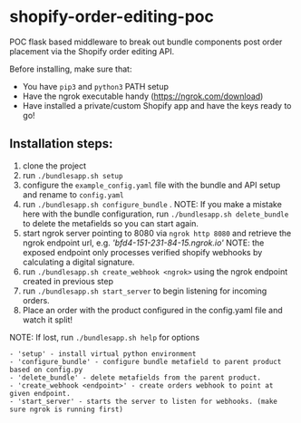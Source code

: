 # shopify-order-editing-poc
POC flask based middleware to break out bundle components post order placement via the Shopify order editing API.  

Before installing, make sure that:
- You have `pip3` and `python3` PATH setup
- Have the ngrok executable handy (https://ngrok.com/download)
- Have installed a private/custom Shopify app and have the keys ready to go!

<h2>Installation steps:</h2>

1. clone the project 
2. run `./bundlesapp.sh setup`
3. configure the `example_config.yaml` file with the bundle and API setup  and rename to `config.yaml`
4. run `./bundlesapp.sh configure_bundle` . NOTE: If you make a mistake here with the bundle configuration, run `./bundlesapp.sh delete_bundle` to delete the metafields so you can start again.
5. start ngrok server pointing to 8080 via `ngrok http 8080` and retrieve the ngrok endpoint url, e.g. <i>'bfd4-151-231-84-15.ngrok.io'</i> NOTE: the exposed endpoint only processes verified shopify webhooks by calculating a digital signature.
6. run `./bundlesapp.sh create_webhook <ngrok>` using the ngrok endpoint created in previous step
7. run `./bundlesapp.sh start_server` to begin listening for incoming orders.
8. Place an order with the product configured in the config.yaml file and watch it split!

NOTE: If lost, run `./bundlesapp.sh help` for options
```
- 'setup' - install virtual python environment
- 'configure_bundle' - configure bundle metafield to parent product based on config.py
- 'delete_bundle' - delete metafields from the parent product.
- 'create_webhook <endpoint>' - create orders webhook to point at given endpoint.
- 'start_server' - starts the server to listen for webhooks. (make sure ngrok is running first)
```
